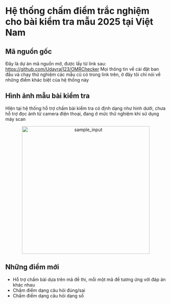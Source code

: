 # Hệ thống chấm điểm trắc nghiệm cho bài kiểm tra mẫu 2025 tại Việt Nam

## Mã nguồn gốc
Đây là dự án mã nguồn mở, được lấy từ link sau: https://github.com/Udayraj123/OMRChecker
Mọi thông tin về cài đặt ban đầu và chạy thử nghiệm các mẫu cũ có trong link trên, ở đây tôi chỉ nói về những điểm khác biệt của hệ thống này

## Hình ảnh mẫu bài kiểm tra 
HIện tại hệ thống hỗ trợ chấm bài kiểm tra có định dạng như hình dưới, chưa hỗ trợ đọc ảnh từ camera điện thoại, đang ở mức thử nghiệm khi sử dụng máy scan
<p align="center">
	<img alt="sample_input" width="400" src="https://w.ladicdn.com/s850x1050/5f21c45c88adbc18d6fe422f/phieu-mau-20250330013510-lh8k9.jpg">
</p>

## Những điểm mới
- Hỗ trợ chấm bài dựa trên mã đề thi, mỗi một mã đề tương ứng với đáp án khác nhau
- Chấm điểm dạng câu hỏi đúng/sai
- Chấm điểm dạng câu hỏi dạng số
